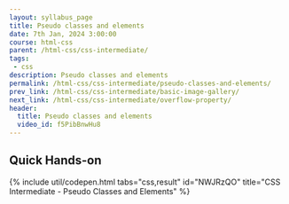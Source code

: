 ```yaml
---
layout: syllabus_page
title: Pseudo classes and elements
date: 7th Jan, 2024 3:00:00
course: html-css
parent: /html-css/css-intermediate/
tags:
 - css
description: Pseudo classes and elements
permalink: /html-css/css-intermediate/pseudo-classes-and-elements/
prev_link: /html-css/css-intermediate/basic-image-gallery/
next_link: /html-css/css-intermediate/overflow-property/
header:
  title: Pseudo classes and elements
  video_id: f5PibBnwHu8
---
```


## Quick Hands-on

{% include util/codepen.html tabs="css,result" id="NWJRzQO" title="CSS Intermediate - Pseudo Classes and Elements"  %}
